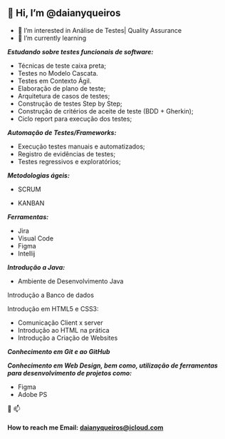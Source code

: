   <h2> 👋 Hi, I’m @daianyqueiros</h2>
  
- 👀 I’m interested in  Análise de Testes| Quality Assurance
- 🌱 I’m currently learning
 
<b><i>Estudando sobre testes funcionais de software:</b></i>

- Técnicas de teste caixa preta; 
- Testes no Modelo Cascata.
- Testes em Contexto Ágil.
- Elaboração de plano de teste;
- Arquitetura de casos de testes; 
- Construção de testes Step by Step; 
- Construção de critérios de aceite de teste (BDD + Gherkin); 
- Ciclo report para execução dos testes; 

<b><i> Automação de Testes/Frameworks:</b></i>
- Execução testes manuais e automatizados;
- Registro de evidências de testes;
- Testes regressivos e exploratórios;

 <b><i>Metodologias ágeis:</b></i>

- SCRUM

- KANBAN

 <b><i>Ferramentas:</b></i>
- Jira 
- Visual Code 
- Figma
- Intellij

 <b><i>Introdução a Java:</b></i>
- Ambiente de Desenvolvimento Java

 Introdução a Banco de dados 

 Introdução em HTML5 e CSS3:
- Comunicação Client x server
- Introdução ao HTML na prática
- Introdução a Criação de Websites 

<b><i> Conhecimento em Git e ao GitHub </b></i>

<b><i> Conhecimento em Web Design, bem como, utilização de ferramentas para desenvolvimento de projetos como:</b></i>
- Figma 
- Adobe PS 



💞️ 📫 <b> <h4>How to reach me Email: daianyqueiros@icloud.com </b></h4>

<!---
daianyqueiros/daianyqueiros is a ✨ special ✨ repository because its `README.md` (this file) appears on your GitHub profile.
You can click the Preview link to take a look at your changes.
--->
